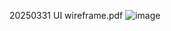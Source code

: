 20250331 UI wireframe.pdf
![image](https://github.com/user-attachments/assets/233704c8-b8f9-4bec-8150-57564e4844ae)
